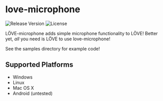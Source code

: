 # love-microphone
![Release Version](https://img.shields.io/badge/release-0.6.0-brightgreen.svg?style=flat-square)
![License](https://img.shields.io/badge/license-zlib/libpng-333333.svg?style=flat-square)

LÖVE-microphone adds simple microphone functionality to LÖVE! Better yet, *all* you need is LÖVE to use love-microphone!

See the samples directory for example code!

## Supported Platforms
- Windows
- Linux
- Mac OS X
- Android (untested)